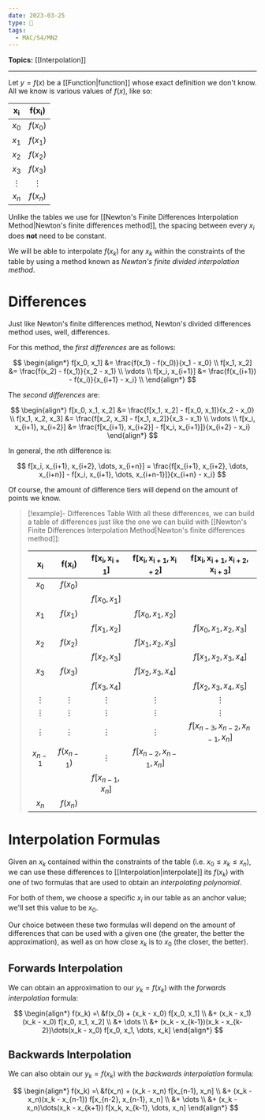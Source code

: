 ```yaml
---
date: 2023-03-25
type: 🧠
tags:
  - MAC/S4/MN2
---
```


**Topics:** [[Interpolation]]

---

Let $y = f(x)$ be a [[Function|function]] whose exact definition we don't know. All we know is various values of $f(x)$, like so:

| $\mathbf{x_i}$ | $\mathbf{f(x_i)}$ |
|:--------------:|:-----------------:|
|     $x_0$      |      $f(x_0)$      |
|     $x_1$      |      $f(x_1)$      |
|     $x_2$      |      $f(x_2)$      |
|     $x_3$      |      $f(x_3)$      |
|    $\vdots$    |     $\vdots$      |
|     $x_n$      |      $f(x_n)$      |

Unlike the tables we use for [[Newton's Finite Differences Interpolation Method|Newton's finite differences method]], the spacing between every $x_i$ does **not** need to be constant.

We will be able to interpolate $f(x_k)$ for any $x_k$ within the constraints of the table by using a method known as _Newton's finite divided interpolation method_.

# Differences

Just like Newton's finite differences method, Newton's divided differences method uses, well, differences.

For this method, the _first differences_ are as follows:

$$
\begin{align*}
f[x_0, x_1] &= \frac{f(x_1) - f(x_0)}{x_1 - x_0} \\
f[x_1, x_2] &= \frac{f(x_2) - f(x_1)}{x_2 - x_1} \\
\vdots \\
f[x_i, x_{i+1}] &= \frac{f(x_{i+1}) - f(x_i)}{x_{i+1} - x_i} \\
\end{align*}
$$

The _second differences_ are:

$$
\begin{align*}
f[x_0, x_1, x_2] &= \frac{f[x_1, x_2] - f[x_0, x_1]}{x_2 - x_0} \\
f[x_1, x_2, x_3] &= \frac{f[x_2, x_3] - f[x_1, x_2]}{x_3 - x_1} \\
\vdots \\
f[x_i, x_{i+1}, x_{i+2}] &= \frac{f[x_{i+1}, x_{i+2}] - f[x_i, x_{i+1}]}{x_{i+2} - x_i}
\end{align*}
$$

In general, the $n$th difference is:

$$
f[x_i, x_{i+1}, x_{i+2}, \dots, x_{i+n}] = \frac{f[x_{i+1}, x_{i+2}, \dots, x_{i+n}] - f[x_i, x_{i+1}, \dots, x_{i+n-1}]}{x_{i+n} - x_i}
$$

Of course, the amount of difference tiers will depend on the amount of points we know.

> [!example]- Differences Table
> With all these differences, we can build a table of differences just like the one we can build with [[Newton's Finite Differences Interpolation Method|Newton's finite differences method]]:
>
> | $\mathbf{x_i}$ | $\mathbf{f(x_i})$ | $\mathbf{f[x_i, x_{i+1}]}$ | $\mathbf{f[x_i, x_{i+1}, x_{i+2}]}$ | $\mathbf{f[x_i, x_{i+1}, x_{i+2}, x_{i+3}]}$ |
> |:--------------:|:-----------------:|:--------------------------:|:-----------------------------------:|:--------------------------------------------:|
> |     $x_0$      |     $f(x_0)$      |                            |                                     |                                              |
> |                |                   |       $f[x_0, x_1]$        |                                     |                                              |
> |     $x_1$      |     $f(x_1)$      |                            |         $f[x_0, x_1, x_2]$          |                                              |
> |                |                   |       $f[x_1, x_2]$        |                                     |           $f[x_0, x_1, x_2, x_3]$            |
> |     $x_2$      |     $f(x_2)$      |                            |         $f[x_1, x_2, x_3]$          |                                              |
> |                |                   |       $f[x_2, x_3]$        |                                     |           $f[x_1, x_2, x_3, x_4]$            |
> |     $x_3$      |     $f(x_3)$      |                            |         $f[x_2, x_3, x_4]$          |                                              |
> |                |                   |       $f[x_3, x_4]$        |                                     |           $f[x_2, x_3, x_4, x_5]$            |
> |    $\vdots$    |     $\vdots$      |          $\vdots$          |              $\vdots$               |                   $\vdots$                   |
> |    $\vdots$    |     $\vdots$      |          $\vdots$          |              $\vdots$               |                   $\vdots$                   |
> |    $\vdots$    |     $\vdots$      |          $\vdots$          |              $\vdots$               |     $f[x_{n-3}, x_{n-2}, x_{n-1}, x_n]$      |
> |   $x_{n-1}$    |   $f(x_{n-1})$    |          $\vdots$          |     $f[x_{n-2}, x_{n-1}, x_n]$      |                                              |
> |                |                   |     $f[x_{n-1}, x_n]$      |                                     |                                              |
> |     $x_n$      |     $f(x_n)$      |                            |                                     |                                              |

# Interpolation Formulas

Given an $x_k$ contained within the constraints of the table (i.e. $x_0 \leq x_k \leq x_n$), we can use these differences to [[Interpolation|interpolate]] its $f(x_k)$ with one of two formulas that are used to obtain an _interpolating polynomial_.

For both of them, we choose a specific $x_i$ in our table as an anchor value; we'll set this value to be $x_0$.

Our choice between these two formulas will depend on the amount of differences that can be used with a given one (the greater, the better the approximation), as well as on how close $x_k$ is to $x_0$ (the closer, the better).

## Forwards Interpolation

We can obtain an approximation to our $y_k = f(x_k)$ with the _forwards interpolation_ formula:

$$
\begin{align*}
f(x_k) =\ &f(x_0) + (x_k - x_0) f[x_0, x_1] \\
&+ (x_k - x_1)(x_k - x_0) f[x_0, x_1, x_2] \\
&+ \dots \\
&+ (x_k - x_{k-1})(x_k - x_{k-2})\dots(x_k - x_0) f[x_0, x_1, \dots, x_k]
\end{align*}
$$

## Backwards Interpolation

We can also obtain our $y_k = f(x_k)$ with the _backwards interpolation_ formula:

$$
\begin{align*}
f(x_k) =\ &f(x_n) + (x_k - x_n) f[x_{n-1}, x_n] \\
&+ (x_k - x_n)(x_k - x_{n-1}) f[x_{n-2}, x_{n-1}, x_n] \\
&+ \dots \\
&+ (x_k - x_n)\dots(x_k - x_{k+1}) f[x_k, x_{k-1}, \dots, x_n]
\end{align*}
$$
